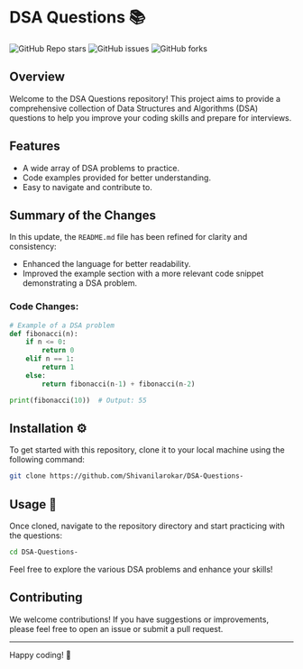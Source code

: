 # DSA Questions 📚

![GitHub Repo stars](https://img.shields.io/github/stars/Shivanilarokar/DSA-Questions-) ![GitHub issues](https://img.shields.io/github/issues/Shivanilarokar/DSA-Questions-) ![GitHub forks](https://img.shields.io/github/forks/Shivanilarokar/DSA-Questions-)

## Overview
Welcome to the DSA Questions repository! This project aims to provide a comprehensive collection of Data Structures and Algorithms (DSA) questions to help you improve your coding skills and prepare for interviews.

## Features
- A wide array of DSA problems to practice.
- Code examples provided for better understanding.
- Easy to navigate and contribute to.

## Summary of the Changes
In this update, the `README.md` file has been refined for clarity and consistency:
- Enhanced the language for better readability.
- Improved the example section with a more relevant code snippet demonstrating a DSA problem.

### Code Changes:
```python
# Example of a DSA problem
def fibonacci(n):
    if n <= 0:
        return 0
    elif n == 1:
        return 1
    else:
        return fibonacci(n-1) + fibonacci(n-2)

print(fibonacci(10))  # Output: 55
```

## Installation ⚙️
To get started with this repository, clone it to your local machine using the following command:

```bash
git clone https://github.com/Shivanilarokar/DSA-Questions-
```

## Usage 📖
Once cloned, navigate to the repository directory and start practicing with the questions:

```bash
cd DSA-Questions-
```

Feel free to explore the various DSA problems and enhance your skills!

## Contributing
We welcome contributions! If you have suggestions or improvements, please feel free to open an issue or submit a pull request.

---

Happy coding! 🚀